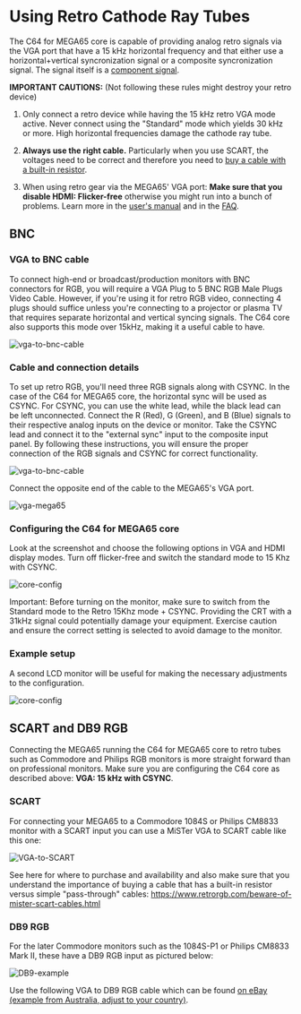 # Using Retro Cathode Ray Tubes

The C64 for MEGA65 core is capable of providing analog retro signals via the VGA port that have a 15 kHz horizontal frequency and that either
use a horizontal+vertical syncronization signal or a composite syncronization signal. The signal itself is a [component signal](https://en.wikipedia.org/wiki/Component_video#Component_versus_composite).

**IMPORTANT CAUTIONS:** (Not following these rules might destroy your retro device)

1. Only connect a retro device while having the 15 kHz retro VGA mode active. Never connect using the "Standard" mode which
   yields 30 kHz or more. High horizontal frequencies damage the cathode ray tube.
   
2. **Always use the right cable.** Particularly when you use SCART, the voltages need to be correct and therefore
   you need to [buy a cable with a built-in resistor](#scart).

3. When using retro gear via the MEGA65' VGA port: **Make sure that you disable HDMI: Flicker-free** otherwise you might run into a bunch of
problems. Learn more in the [user's manual](../README.md#important-advice-for-users-of-analog-vga-and-retro-15-khz-rgb-over-vga) and
in the [FAQ](../FAQ.md#7-my-retro-monitor-does-not-work-with-the-core).

## BNC

### VGA to BNC cable

To connect high-end or broadcast/production monitors with BNC connectors for RGB, you will require a VGA Plug to 5 BNC RGB Male Plugs Video Cable.
However, if you're using it for retro RGB video, connecting 4 plugs should suffice unless you're connecting to a projector or plasma TV that requires
separate horizontal and vertical syncing signals. The C64 core also supports this mode over 15kHz, making it a useful cable to have.

![vga-to-bnc-cable](assets/vga-to-bnc.jpg)

### Cable and connection details

To set up retro RGB, you'll need three RGB signals along with CSYNC. In the case of the C64 for MEGA65 core, the horizontal sync will be used as CSYNC.
For CSYNC, you can use the white lead, while the black lead can be left unconnected. Connect the R (Red), G (Green), and B (Blue) signals to their
respective analog inputs on the device or monitor. Take the CSYNC lead and connect it to the "external sync" input to the composite input panel.
By following these instructions, you will ensure the proper connection of the RGB signals and CSYNC for correct functionality. 

![vga-to-bnc-cable](assets/bnc-connect.jpg)

Connect the opposite end of the cable to the MEGA65's VGA port.

![vga-mega65](assets/vga-connect.jpg)

### Configuring the C64 for MEGA65 core

Look at the screenshot and choose the following options in VGA and HDMI display modes.
Turn off flicker-free and switch the standard mode to 15 Khz with CSYNC.

![core-config](assets/coresettings.jpg)

Important: Before turning on the monitor, make sure to switch from the Standard mode to the
Retro 15Khz mode + CSYNC. Providing the CRT with a 31kHz signal could potentially damage
your equipment. Exercise caution and ensure the correct setting is selected to avoid
damage to the monitor.

### Example setup

A second LCD monitor will be useful for making the necessary adjustments to the configuration.

![core-config](assets/bnc-example.jpg)

## SCART and DB9 RGB

Connecting the MEGA65 running the C64 for MEGA65 core to retro tubes such as Commodore and Philips RGB monitors is more straight forward than on professional monitors.
Make sure you are configuring the C64 core as described above: **VGA: 15 kHz with CSYNC**.

### SCART

For connecting your MEGA65 to a Commodore 1084S or Philips CM8833 monitor with a SCART input you can use a MiSTer VGA to SCART cable like this one:

![VGA-to-SCART](assets/vga-to-scart.jpg)

See here for where to purchase and availability and also make sure that you understand the importance of buying a cable that has a built-in
resistor versus simple "pass-through" cables: https://www.retrorgb.com/beware-of-mister-scart-cables.html

### DB9 RGB

For the later Commodore monitors such as the 1084S-P1 or Philips CM8833 Mark II, these have a DB9 RGB input as pictured below:

![DB9-example](assets/db9-rgb-input.jpg)

Use the following VGA to DB9 RGB cable which can be found [on eBay (example from Australia, adjust to your country)](https://www.ebay.com.au/itm/115728666823?mkcid=16&mkevt=1&mkrid=705-154756-20017-0&ssspo=VdRmcP3PRmW&sssrc=2047675&ssuid=_M7sYODUQqq&var=415792281593&widget_ver=artemis&media=COPY).
